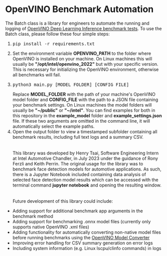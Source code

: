# OpenVINO Benchmark Automation

The Batch class is a library for engineers to automate the running and logging of [OpenVINO Deep Learning Inference benchmark tests](https://docs.openvino.ai/2023.0/openvino_inference_engine_tools_benchmark_tool_README.html). To use the Batch class, please follow these four simple steps:<br/>

 1. <pre>pip install -r requirements.txt</pre>
 2. Set the environment variable <b>OPENVINO_PATH</b> to the folder where OpenVINO is installed on your machine. On Linux machines this will usually be <b>"/opt/intel/openvino_2022"</b> but with your specific version. This is necessary for initializing the OpenVINO environment, otherwise all benchmarks will fail.
 3. <pre>python3 main.py [MODEL_FOLDER] [CONFIG_FILE]</pre> Replace <b>MODEL_FOLDER</b> with the path of your machine's OpenVINO model folder and <b>CONFIG_FILE</b> with the path to a JSON file containing your benchmark settings. On Linux machines the model folders will usually be <b>"~/public"</b> or <b>"~/intel"</b>. You can find examples for both in this repository in the <b>example_model</b> folder and <b>example_settings.json</b> file. If these two arguments are omitted in the command line, it will automatically select the example paths.
 4. Open the output folder to view a timestamped subfolder containing all benchmark results, including full text logs and a summary CSV.
<br/><br/><br/>
This library was developed by Henry Tsai, Software Engineering Intern at Intel Automotive Chandler, in July 2023 under the guidance of Rony Ferzli and Keith Perrin. The original usage for the library was to benchmark face detection models for automotive applications. As such, there is a Jupyter Notebook included containing data analysis of selected face detection model results which can be accessed with the terminal command <b>jupyter notebook</b> and opening the resulting window.
<br/><br/><br/>
Future development of this library could include:
* Adding support for additional benchmark app arguments in the benchmark method
* Adding support for benchmarking .onnx model files (currently only supports native OpenVINO .xml files)
* Adding functionality for automatically converting non-native model files before running benchmarks using the [OpenVINO Model Converter](https://docs.openvino.ai/2023.0/omz_tools_downloader.html#model-converter-usage)
* Improving error handling for CSV summary generation on error logs
* Including system information (e.g. Linux lscpu/clinfo commands) in logs
